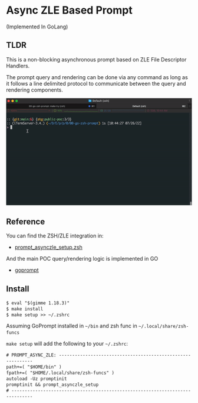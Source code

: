 # Async ZLE Based Prompt

(Implemented In GoLang)

## TLDR

This is a non-blocking asynchronous prompt based on ZLE File Descriptor Handlers.

The prompt query and rendering can be done via any command as long as it follows a line delimited protocol to communicate between the query and rendering components.


![Demo Of GoPrompt With ZLE](./assets/Kapture%202022-07-26%20at%2010.45.33.gif "Capture")

## Reference

You can find the ZSH/ZLE integration in:

* [prompt_asynczle_setup.zsh](./plugin/zsh/prompt_asynczle_setup.zsh)

And the main POC query/rendering logic is implemented in GO

* [goprompt](./cmd/goprompt)

## Install

```
$ eval "$(gimme 1.18.3)"
$ make install
$ make setup >> ~/.zshrc
```

Assuming GoPrompt installed in `~/bin` and zsh func in `~/.local/share/zsh-funcs`

`make setup` will add the following to your `~/.zshrc`:

```
# PROMPT_ASYNC_ZLE: ------------------------------------------------------------
path+=( "$HOME/bin" )
fpath+=( "$HOME/.local/share/zsh-funcs" )
autoload -Uz promptinit
promptinit && prompt_asynczle_setup
# ------------------------------------------------------------------------------
```
